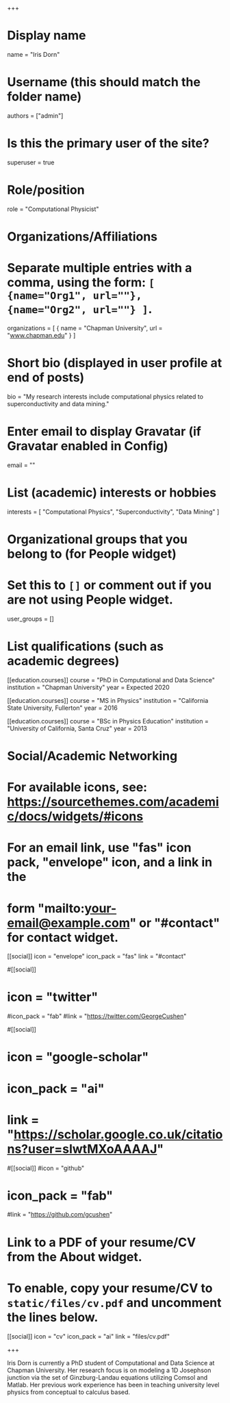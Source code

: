 +++
# Display name
name = "Iris Dorn"

# Username (this should match the folder name)
authors = ["admin"]

# Is this the primary user of the site?
superuser = true

# Role/position
role = "Computational Physicist"

# Organizations/Affiliations
#   Separate multiple entries with a comma, using the form: `[ {name="Org1", url=""}, {name="Org2", url=""} ]`.
organizations = [ { name = "Chapman University", url = "www.chapman.edu" } ]

# Short bio (displayed in user profile at end of posts)
bio = "My research interests include computational physics related to superconductivity and data mining."

# Enter email to display Gravatar (if Gravatar enabled in Config)
email = ""

# List (academic) interests or hobbies
interests = [
  "Computational Physics",
  "Superconductivity",
  "Data Mining"
]

# Organizational groups that you belong to (for People widget)
#   Set this to `[]` or comment out if you are not using People widget.
user_groups = []

# List qualifications (such as academic degrees)
[[education.courses]]
  course = "PhD in Computational and Data Science"
  institution = "Chapman University"
  year = Expected 2020

[[education.courses]]
  course = "MS in Physics"
  institution = "California State University, Fullerton"
  year = 2016

[[education.courses]]
  course = "BSc in Physics Education"
  institution = "University of California, Santa Cruz"
  year = 2013

# Social/Academic Networking
# For available icons, see: https://sourcethemes.com/academic/docs/widgets/#icons
#   For an email link, use "fas" icon pack, "envelope" icon, and a link in the
#   form "mailto:your-email@example.com" or "#contact" for contact widget.

[[social]]
  icon = "envelope"
  icon_pack = "fas"
  link = "#contact" 

#[[social]]
 # icon = "twitter"
  #icon_pack = "fab"
  #link = "https://twitter.com/GeorgeCushen"

#[[social]]
 # icon = "google-scholar"
 # icon_pack = "ai"
 # link = "https://scholar.google.co.uk/citations?user=sIwtMXoAAAAJ"

#[[social]]
  #icon = "github"
 # icon_pack = "fab"
  #link = "https://github.com/gcushen"

# Link to a PDF of your resume/CV from the About widget.
# To enable, copy your resume/CV to `static/files/cv.pdf` and uncomment the lines below.
 [[social]]
   icon = "cv"
   icon_pack = "ai"
   link = "files/cv.pdf"

+++

Iris Dorn is currently a PhD student of Computational and Data Science at Chapman University. Her research focus is on modeling a 1D Josephson junction via the set of Ginzburg-Landau equations utilizing Comsol and Matlab. Her previous work experience has been in teaching university level physics from conceptual to calculus based. 
